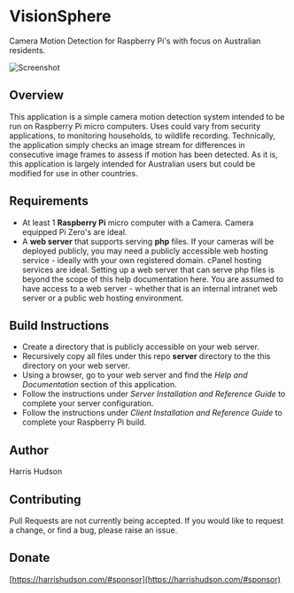 # VisionSphere
Camera Motion Detection for Raspberry Pi's with focus on Australian residents.

![Screenshot](https://harrishudson.com/github/visionsphere_snapshot1.svg)

## Overview
This application is a simple camera motion detection system intended to be run on Raspberry Pi micro computers. Uses could vary from security applications, to monitoring households, to wildlife recording. Technically, the application simply checks an image stream for differences in consecutive image frames to assess if motion has been detected. As it is, this application is largely intended for Australian users but could be modified for use in other countries.

## Requirements
- At least 1 **Raspberry Pi** micro computer with a Camera. Camera equipped Pi Zero's are ideal.
- A **web server** that supports serving **php** files. If your cameras will be deployed publicly, you may need a publicly accessible web hosting service - ideally with your own registered domain. cPanel hosting services are ideal. Setting up a web server that can serve php files is beyond the scope of this help documentation here. You are assumed to have access to a web server - whether that is an internal intranet web server or a public web hosting environment. 

## Build Instructions
- Create a directory that is publicly accessible on your web server.
- Recursively copy all files under this repo **server** directory to the this directory on your web server.
- Using a browser, go to your web server and find the *Help and Documentation* section of this application.
- Follow the instructions under *Server Installation and Reference Guide* to complete your server configuration.
- Follow the instructions under *Client Installation and Reference Guide* to complete your Raspberry Pi build.

## Author
Harris Hudson
 
## Contributing
Pull Requests are not currently being accepted.  If you would like to request a change, or find a bug, please raise an issue.  
 
## Donate
[https://harrishudson.com/#sponsor](https://harrishudson.com/#sponsor)
